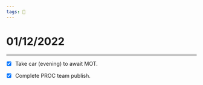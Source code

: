 ```yaml
---
tags: 📆
---
```


# 01/12/2022
---

- [x] Take car (evening) to await MOT.
- [x] Complete PROC team publish.

